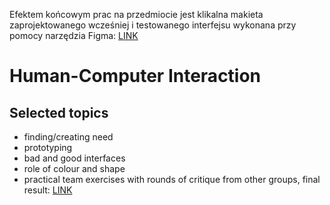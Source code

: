 Efektem końcowym prac na przedmiocie jest klikalna makieta zaprojektowanego wcześniej i testowanego interfejsu wykonana przy pomocy narzędzia Figma: [LINK](https://www.figma.com/proto/OWWsiorgwZBLRXCA0qZNnP/Main?node-id=4%3A2&scaling=scale-down)

# Human-Computer Interaction 

## Selected topics
- finding/creating need
- prototyping
- bad and good interfaces
- role of colour and shape
- practical team exercises with rounds of critique from other groups, final result: [LINK](https://www.figma.com/proto/OWWsiorgwZBLRXCA0qZNnP/Main?node-id=4%3A2&scaling=scale-down)
